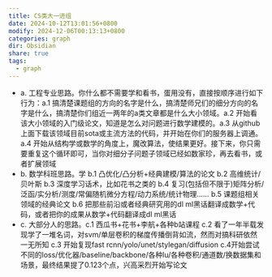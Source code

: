 ```yaml
---
title: CS类大一进组
date: 2024-10-12T13:01:56+0800
modify: 2024-12-06T00:13:13+0800
categories: graph
dir: Obsidian
share: true
tags:
  - graph
---
```


- a. 工程专业思路。你什么都不需要学和看书，蛋用没有，直接按顺序进行如下行为：a.1 搞清楚课题组的方向的名字是什么，搞清楚师兄们的细分方向的名字是什么，搞清楚你们组近一两年的a类文章都是什么大小领域。a.2 开始看该大小领域的入门级论文，知道是怎么对问题进行数学建模的。a.3 从github上面下载该领域目前sota或主流方法的代码，并开始在你们的服务器上调通。a.4 开始从结构学或数学的角度上，魔改算法，使结果更好。接下来，你只需要重复这个循环即可，当你对细分子问题子领域已经如数家珍，再去看书，或者扩展领域
- b. 数学科班思路。学 b.1 凸优化/凸分析+经典建模/算法的论文 b.2 高维统计/贝叶斯 b.3 深度学习话术，比如花书之类的 b.4 复习(包括但不限于)矩阵分析/泛函/实分析/测度/常偏随机微分方程/动力系统/统计物理…… b.5 课题组相关领域的经典论文 b.6 把那些前沿或者经典研究用的dl ml黑话翻译成数学+代码，或者把你的成果从数学+代码翻译成dl ml黑话
- c. 大部分人的思路。c.1 西瓜书+花书+李航+各种b站课程 c.2 看了一年半载发现学了一堆名词，对svm/单层卷积的梯度传播倒背如流，然而对搞科研依然一无所知 c.3 开始复现fast rcnn/yolo/unet/stylegan/diffusion c.4开始尝试不同的loss/优化器/baseline/backbone/各种lu/各种卷积/通道数/换数据集和场景，最终结果提了0.123个点，兴高采烈开始写论文
